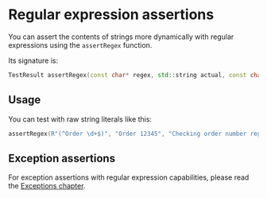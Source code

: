 # Regular expression assertions

You can assert the contents of strings more dynamically with regular expressions using the 
``assertRegex`` function.

Its signature is:
````c++
TestResult assertRegex(const char* regex, std::string actual, const char* message)
````

## Usage
You can test with raw string literals like this:

````c++
assertRegex(R"(^Order \d+$)", "Order 12345", "Checking order number regex");
````

## Exception assertions

For exception assertions with regular expression capabilities, please
read the [Exceptions chapter](/assertions/exceptions).